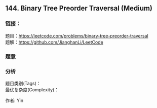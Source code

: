 ## 144. Binary Tree Preorder Traversal (Medium)

### **链接**：
题目：https://leetcode.com/problems/binary-tree-preorder-traversal  
题解：https://github.com/JianghanLi/LeetCode

### **题意**



### **分析**  
题目类别(Tags)：  
最优复杂度(Complexity)：  



作者: Yin
